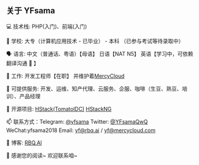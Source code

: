 ## 关于 YFsama

:computer: 技术栈: PHP(入门)、前端(入门) 

🌱 学校: 大专（计算机应用技术 - 已毕业） - 本科 （已参与考试等待录取中）

:speaking_head: 语言: 中文（普通话、粤语）【母语】  日语【NAT N5】 英语【学习中，可依赖翻译沟通 🐶 】 

:office: 工作: 开发工程师【在职】 并维护着[MercyCloud](https://mercycloud.com)

:briefcase: 可提供服务: 开发、运维、知产代理、云服务、企服、咖啡（生豆、熟豆、培训）、产品经理

🤔 开源项目: [HStack(TomatoIDC)](https://github.com/MercyCloudTeam/TomatoIDC) [HStackNG](https://github.com/MercyCloudTeam/Hstack)

📫 联系方式：Telegram: [@yfsama](https://t.me/yfsama) Twitter: [@YFsamaQwQ](https://twitter.com/YFsamaQwQ) WeChat:yfsama2018 Email: [yf@rbq.ai](mailto:yf@rbq.ai) / [yf@mercycloud.com](mailto:yf@mercycloud.com)

🌸 博客: [RBQ.AI](https://rbq.ai)

:call_me_hand: 感谢您的阅读~ 欢迎联系咱~

